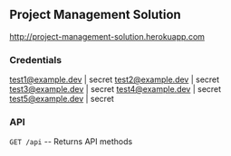 ## Project Management Solution

http://project-management-solution.herokuapp.com

### Credentials

test1@example.dev | secret
test2@example.dev | secret
test3@example.dev | secret
test4@example.dev | secret
test5@example.dev | secret

### API
`GET /api` -- Returns API methods

